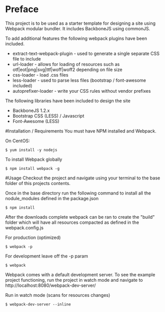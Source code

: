 # Preface
This project is to be used as a starter template for designing a site using Webpack modular bundler. It includes BackboneJS using commonJS.

To add additional features the following webpack plugins have been included.

- extract-text-webpack-plugin - used to generate a single separate CSS file to include
- url-loader - allows for loading of resources such as otf|eot|png|svg|ttf|woff|woff2 depending on file size
- css-loader - load .css files
- less-loader - used to parse less files (bootstrap / font-awesome included)
- autoprefixer-loader - write your CSS rules without vendor prefixes 

The following libraries have been included to design the site

- BackboneJS 1.2.x
- Bootstrap CSS (LESS) / Javascript
- Font-Awesome (LESS)

#Installation / Requirements
You must have NPM installed and Webpack.

On CentOS:

    $ yum install -y nodejs


To install Webpack globally

    $ npm install webpack -g

#Usage
Checkout the project and navigate using your terminal to the base folder of this projects contents.

Once in the base directory run the following command to install all the nodule_modules defined in the package.json

    $ npm install


After the downloads complete webpack can be ran to create the "build" folder which will have all resources compacted as defined in the webpack.config.js

For production (optimized)

    $ webpack -p


For development leave off the -p param

    $ webpack


Webpack comes with a default development server. To see the example project functioning, run the project in watch mode and navigate to http://localhost:8080/webpack-dev-server/

Run in watch mode (scans for resources changes)

    $ webpack-dev-server --inline
